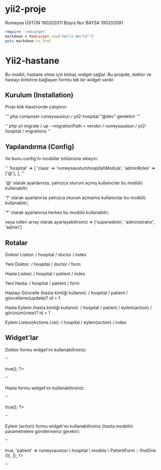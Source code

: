 # yii2-proje
Rumeysa ÜSTÜN   190202011
Büşra Nur BAYSA 190202091

```ruby
require 'redcarpet'
markdown = Redcarpet.new("Hello World!")
puts markdown.to_html
```
Yii2-hastane
==========

Bu modül, hastane sitesi için birkaç widget sağlar. Bu projede, doktor ve hastayı birbirine bağlayan formlu tek bir widget vardır.

Kurulum (Installation)
---------------------------------

Proje kök klasöründe çalıştırın:

'''
php composer rumeysaustun / yii2-hospital "@dev" gerektirir
'''

''
php yii migrate / up --migrationPath = vendor / rumeysaustun / yii2-hospital / migrations
''

Yapılandırma (Config)
---------------------------------

Ve bunu config'in modüller bölümüne ekleyin:

''
    'hospital' => [
        'class' => 'rumeysaustun\hospital\Module',
        'adminRoles' => ['@'],
    ],
''

'@' olarak ayarlanırsa, yalnızca oturum açmış kullanıcılar bu modülü kullanabilir;

'?' olarak ayarlanırsa yalnızca oturum açmamış kullanıcılar bu modülü kullanabilir;

'*' olarak ayarlanırsa herkes bu modülü kullanabilir;

veya rolleri array olarak ayarlayabilirsiniz => ['superadmin', 'administrator', 'admin']

Rotalar
---------------------------------

Doktor Listesi: / hospital / doctor / index

Yeni Doktor: / hospital / doctor / form

Hasta Listesi: / hospital / patient / index

Yeni Hasta: / hospital / patient / form

Hastayı Güncelle (hasta kimliği kullanın): / hospital / patient / güncelleme(update)? id = 1

Hasta Eylemi (hasta kimliği kullanın): / hospital / patient / eylem(action) / görünüm(view)? id = 1

Eylem Listesi(Actions List): / hospital / eylem(action) / index

Widget'lar
---------------------------------

Doktor formu widget'ını kullanabilirsiniz:

''
<? = rumeysaustun \ hospital \ widgets \ DoctorForm :: widget (['pjax' => true]); ?>
''


Hasta formu widget'ını kullanabilirsiniz:

''
<? = rumeysaustun \ hospital \ widgets \ PatientForm :: widget (['pjax' => true]); ?>
''

Eylem (action) formu widget'ını kullanabilirsiniz (hasta modelini parametrelere göndermeniz gerekir):

''
<? = rumeysaustun \ hospital \ widgets \ ActionForm :: widget ([
    'pjax' => true,
    'patient' => rumeysaustun \ hospital \ models \ PatientForm :: findOne (1),
]); ?>
''
